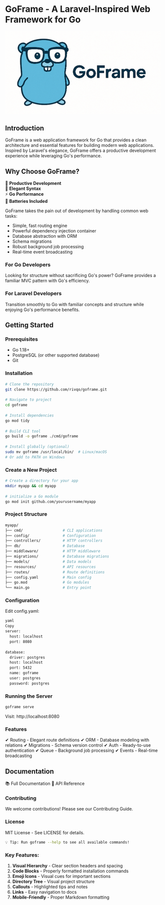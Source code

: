 # GoFrame - A Laravel-Inspired Web Framework for Go

![GoFrame Logo](https://raw.githubusercontent.com/rivqo/goframe/refs/heads/main/public/Goframe-logo.png) <!-- Add your logo here -->

## Introduction

GoFrame is a web application framework for Go that provides a clean architecture and essential features for building modern web applications. Inspired by Laravel's elegance, GoFrame offers a productive development experience while leveraging Go's performance.

## Why Choose GoFrame?

🚀 **Productive Development**  
💎 **Elegant Syntax**  
⚡ **Go Performance**  
🔋 **Batteries Included**

GoFrame takes the pain out of development by handling common web tasks:

- Simple, fast routing engine
- Powerful dependency injection container
- Database abstraction with ORM
- Schema migrations
- Robust background job processing
- Real-time event broadcasting

### For Go Developers
Looking for structure without sacrificing Go's power? GoFrame provides a familiar MVC pattern with Go's efficiency.

### For Laravel Developers
Transition smoothly to Go with familiar concepts and structure while enjoying Go's performance benefits.

## Getting Started

### Prerequisites
- Go 1.18+
- PostgreSQL (or other supported database)
- Git

### Installation

```bash
# Clone the repository
git clone https://github.com/rivqo/goframe.git

# Navigate to project
cd goframe

# Install dependencies
go mod tidy

# Build CLI tool
go build -o goframe ./cmd/goframe

# Install globally (optional)
sudo mv goframe /usr/local/bin/  # Linux/macOS
# Or add to PATH on Windows

```

### Create a New Project
```bash
# Create a directory for your app
mkdir myapp && cd myapp

# initialize a Go module
go mod init github.com/yourusername/myapp

```
### Project Structure

```bash
myapp/
├── cmd/                  # CLI applications
├── config/               # Configuration
├── controllers/          # HTTP controllers
├── db/                   # Database
├── middleware/           # HTTP middleware
├── migrations/           # Database migrations
├── models/               # Data models
├── resources/            # API resources
├── routes/               # Route definitions
├── config.yaml           # Main config
├── go.mod                # Go modules
└── main.go               # Entry point
```

### Configuration
Edit config.yaml:

```bash
yaml
Copy
server:
  host: localhost
  port: 8080

database:
  driver: postgres
  host: localhost
  port: 5432
  name: goframe
  user: postgres
  password: postgres
```

### Running the Server
```bash
goframe serve
```
Visit: http://localhost:8080

### Features
✔ Routing - Elegant route definitions
✔ ORM - Database modeling with relations
✔ Migrations - Schema version control
✔ Auth - Ready-to-use authentication
✔ Queue - Background job processing
✔ Events - Real-time broadcasting

## Documentation
📚 Full Documentation
📘 API Reference

### Contributing
We welcome contributions! Please see our Contributing Guide.

### License
MIT License - See LICENSE for details.
```bash
💡 Tip: Run goframe --help to see all available commands!
```

### Key Features:

1. **Visual Hierarchy** - Clear section headers and spacing
2. **Code Blocks** - Properly formatted installation commands
3. **Emoji Icons** - Visual cues for important sections
4. **Directory Tree** - Visual project structure
5. **Callouts** - Highlighted tips and notes
6. **Links** - Easy navigation to docs
7. **Mobile-Friendly** - Proper Markdown formatting

